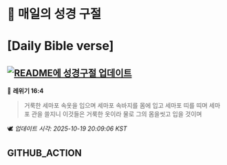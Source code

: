 # 🙏 매일의 성경 구절
# [Daily Bible verse]
## [![README에 성경구절 업데이트](https://github.com/DONGSUKA/first_test/actions/workflows/update-readme-bible.yml/badge.svg)](https://github.com/DONGSUKA/first_test/actions/workflows/update-readme-bible.yml)
<!-- START_BIBLE_VERSE -->
📖 **레위기 16:4**
> 거룩한 세마포 속옷을 입으며 세마포 속바지를 몸에 입고 세마포 띠를 띠며 세마포 관을 쓸지니 이것들은 거룩한 옷이라 물로 그의 몸을씻고 입을 것이며

🕊️ _업데이트 시각: 2025-10-19 20:09:06 KST_
  <!-- END_BIBLE_VERSE -->
## GITHUB_ACTION
